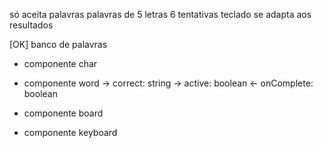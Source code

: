 só aceita palavras
palavras de 5 letras
6 tentativas
teclado se adapta aos resultados

[OK] banco de palavras

- componente char

- componente word
  -> correct: string
  -> active: boolean
  <- onComplete: boolean

- componente board

- componente keyboard
